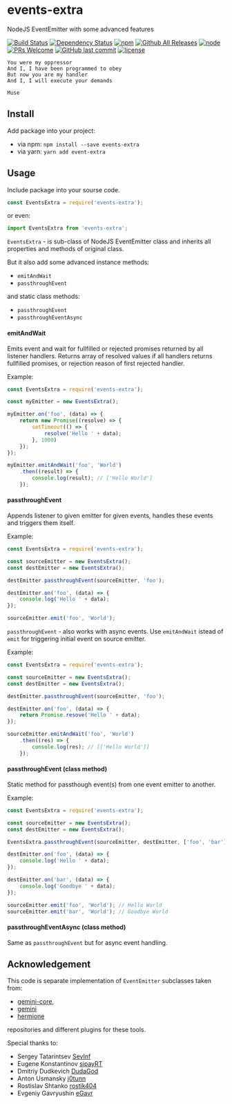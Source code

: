 # events-extra
NodeJS EventEmitter with some advanced features

[![Build Status](https://travis-ci.org/tormozz48/events-extra.svg?branch=master)](https://travis-ci.org/tormozz48/events-extra)
[![Dependency Status](https://david-dm.org/tormozz48/events-extra.svg)](https://david-dm.org/tormozz48/events-extra)
[![npm](https://img.shields.io/npm/v/events-extra.svg)](https://www.npmjs.com/package/events-extra)
[![Github All Releases](https://img.shields.io/github/downloads/tormozz48/events-extra/total.svg)](https://github.com/tormozz48/events-extra)
[![node](https://img.shields.io/node/v/events-extra.svg)](https://www.npmjs.com/package/events-extra)
[![PRs Welcome](https://img.shields.io/badge/PRs-welcome-brightgreen.svg?style=flat-square)](http://makeapullrequest.com)
[![GitHub last commit](https://img.shields.io/github/last-commit/tormozz48/events-extra.svg)](https://github.com/tormozz48/events-extra)
[![license](https://img.shields.io/github/license/tormozz48/events-extra.svg)](https://github.com/tormozz48/events-extra/blob/master/LICENSE)

```
You were my oppressor
And I, I have been programmed to obey
But now you are my handler
And I, I will execute your demands

Muse
```

## Install

Add package into your project:
* via npm: `npm install --save events-extra`
* via yarn: `yarn add event-extra`

## Usage

Include package into your sourse code.
```js
const EventsExtra = require('events-extra');
```
or even:
```js
import EventsExtra from 'events-extra';
```

`EventsExtra` - is sub-class of NodeJS EventEmitter class and inherits all
properties and methods of original class.

But it also add some advanced instance methods:

* `emitAndWait`
* `passthroughEvent`

and static class methods:
* `passthroughEvent`
* `passthroughEventAsync`

#### emitAndWait

Emits event and wait for fullfilled or rejected promises returned by all listener handlers.
Returns array of resolved values if all handlers returns fullfilled promises, or rejection
reason of first rejected handler.

Example:
```js
const EventsExtra = require('events-extra');

const myEmitter = new EventsExtra();

myEmitter.on('foo', (data) => {
    return new Promise((resolve) => {
        setTimeout(() => {
            resolve('Hello ' + data);
        }, 1000)
    });
});

myEmitter.emitAndWait('foo', 'World')
    .then((result) => {
        console.log(result); // ['Hello World']
    });
```

#### passthroughEvent

Appends listener to given emitter for given events, handles these events and triggers them itself.

Example:
```js
const EventsExtra = require('events-extra');

const sourceEmitter = new EventsExtra();
const destEmitter = new EventsExtra();

destEmitter.passthroughEvent(sourceEmitter, 'foo');

destEmitter.on('foo', (data) => {
    console.log('Hello ' + data);
});

sourceEmitter.emit('foo', 'World');
```

`passthroughEvent` - also works with async events. Use `emitAndWait` istead of `emit` for triggering initial event on source emitter.

Example:

```js
const EventsExtra = require('events-extra');

const sourceEmitter = new EventsExtra();
const destEmitter = new EventsExtra();

destEmitter.passthroughEvent(sourceEmitter, 'foo');

destEmitter.on('foo', (data) => {
    return Promise.resove('Hello ' + data);
});

sourceEmitter.emitAndWait('foo', 'World')
    .then((res) => {
        console.log(res); // [['Hello World']]
    });
```


#### passthroughEvent (class method)

Static method for passthough event(s) from one event emitter to another.

Example:
```js
const EventsExtra = require('events-extra');

const sourceEmitter = new EventsExtra();
const destEmitter = new EventsExtra();

EventsExtra.passthroughEvent(sourceEmitter, destEmitter, ['foo', 'bar']);

destEmitter.on('foo', (data) => {
    console.log('Hello ' + data);
});

destEmitter.on('bar', (data) => {
    console.log('Goodbye ' + data);
});

sourceEmitter.emit('foo', 'World'); // Hello World
sourceEmitter.emit('bar', 'World'); // Goodbye World
```

#### passthroughEventAsync (class method)

Same as `passthroughEvent` but for async event handling.

## Acknowledgement

This code is separate implementation of `EventEmitter` subclasses
taken from:

* [gemini-core](https://github.com/gemini-testing/gemini-core),
* [gemini](https://github.com/gemini-testing/gemini)
* [hermione](https://github.com/gemini-testing/hermione)

repositories and different plugins for these tools.

Special thanks to:

* Sergey Tatarintsev [SevInf](https://github.com/SevInf)
* Eugene Konstantinov [sipayRT](https://github.com/sipayRT)
* Dmitriy Dudkevich [DudaGod](https://github.com/DudaGod)
* Anton Usmansky [j0tunn](https://github.com/j0tunn)
* Rostislav Shtanko [rostik404](https://github.com/rostik404)
* Evgeniy Gavryushin [eGavr](https://github.com/eGavr)



